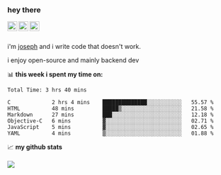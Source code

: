 ### hey there
<a href="https://www.instagram.com/sleepybaby898/">
  <img align="left" alt="sleepy's Instagram" width="22px" src="https://raw.githubusercontent.com/hussainweb/hussainweb/main/icons/instagram.png" />
</a>
<a href="https://discord.com/users/543692940573278208/">
  <img align="left" alt="sleepy's discord" width="22px" src="https://raw.githubusercontent.com/peterthehan/peterthehan/master/assets/discord.svg" />
</a>
<a href="https://twitter.com/realsleepybaby">
  <img align="left" alt="sleepy's twitter" width="22px" src="https://raw.githubusercontent.com/peterthehan/peterthehan/master/assets/twitter.svg" />
</a>

<br /><br />

i'm [joseph](https://sleepybaby898.github.io) and i write code that doesn't work.

i enjoy open-source and mainly backend dev

📊 **this week i spent my time on:**
<!--START_SECTION:waka-->

```text
Total Time: 3 hrs 40 mins

C             2 hrs 4 mins    ██████████████░░░░░░░░░░░   55.57 %
HTML          48 mins         █████▒░░░░░░░░░░░░░░░░░░░   21.58 %
Markdown      27 mins         ███░░░░░░░░░░░░░░░░░░░░░░   12.18 %
Objective-C   6 mins          ▓░░░░░░░░░░░░░░░░░░░░░░░░   02.71 %
JavaScript    5 mins          ▓░░░░░░░░░░░░░░░░░░░░░░░░   02.65 %
YAML          4 mins          ▒░░░░░░░░░░░░░░░░░░░░░░░░   01.88 %
```

<!--END_SECTION:waka-->

📈 **my github stats**<br /><br>
<img src="https://github-readme-stats.anuraghazra1.vercel.app/api?username=sleepybaby898&show_icons=true&theme=react&hide=stars,issues"/>

